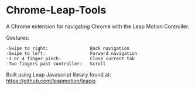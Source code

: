 Chrome-Leap-Tools
=================

A Chrome extension for navigating Chrome with the Leap Motion Controller. 


Gestures:

    -Swipe to right:                Back navigation
    -Swipe to left:                 Forward navigation
    -3 or 4 finger pinch:           Close current tab
    -Two fingers past controller:   Scroll


Built using Leap Javascript library found at: https://github.com/leapmotion/leapjs
